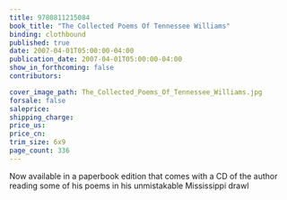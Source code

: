 ```yaml
---
title: 9780811215084
book_title: "The Collected Poems Of Tennessee Williams"
binding: clothbound
published: true
date: 2007-04-01T05:00:00-04:00
publication_date: 2007-04-01T05:00:00-04:00
show_in_forthcoming: false
contributors:

cover_image_path: The_Collected_Poems_Of_Tennessee_Williams.jpg
forsale: false
saleprice:
shipping_charge:
price_us:
price_cn:
trim_size: 6x9
page_count: 336
---
```

Now available in a paperbook edition that comes with a CD of the author reading some of his poems in his unmistakable Mississippi drawl

